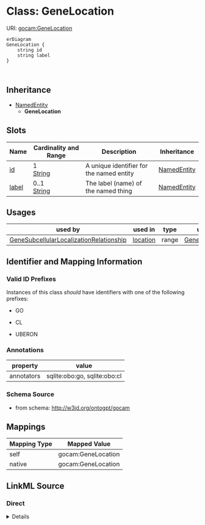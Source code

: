 

# Class: GeneLocation



URI: [gocam:GeneLocation](http://w3id.org/ontogpt/gocam/GeneLocation)



```mermaid
erDiagram
GeneLocation {
    string id  
    string label  
}



```




## Inheritance
* [NamedEntity](NamedEntity.md)
    * **GeneLocation**



## Slots

| Name | Cardinality and Range | Description | Inheritance |
| ---  | --- | --- | --- |
| [id](id.md) | 1 <br/> [String](String.md) | A unique identifier for the named entity | [NamedEntity](NamedEntity.md) |
| [label](label.md) | 0..1 <br/> [String](String.md) | The label (name) of the named thing | [NamedEntity](NamedEntity.md) |





## Usages

| used by | used in | type | used |
| ---  | --- | --- | --- |
| [GeneSubcellularLocalizationRelationship](GeneSubcellularLocalizationRelationship.md) | [location](location.md) | range | [GeneLocation](GeneLocation.md) |






## Identifier and Mapping Information


### Valid ID Prefixes

Instances of this class *should* have identifiers with one of the following prefixes:

* GO

* CL

* UBERON






### Annotations

| property | value |
| --- | --- |
| annotators | sqlite:obo:go, sqlite:obo:cl |



### Schema Source


* from schema: http://w3id.org/ontogpt/gocam





## Mappings

| Mapping Type | Mapped Value |
| ---  | ---  |
| self | gocam:GeneLocation |
| native | gocam:GeneLocation |





## LinkML Source

<!-- TODO: investigate https://stackoverflow.com/questions/37606292/how-to-create-tabbed-code-blocks-in-mkdocs-or-sphinx -->

### Direct

<details>
```yaml
name: GeneLocation
id_prefixes:
- GO
- CL
- UBERON
annotations:
  annotators:
    tag: annotators
    value: sqlite:obo:go, sqlite:obo:cl
from_schema: http://w3id.org/ontogpt/gocam
is_a: NamedEntity
slot_usage:
  id:
    name: id
    values_from:
    - GOCellComponentType
    - CellType
    domain_of:
    - NamedEntity
    - Publication

```
</details>

### Induced

<details>
```yaml
name: GeneLocation
id_prefixes:
- GO
- CL
- UBERON
annotations:
  annotators:
    tag: annotators
    value: sqlite:obo:go, sqlite:obo:cl
from_schema: http://w3id.org/ontogpt/gocam
is_a: NamedEntity
slot_usage:
  id:
    name: id
    values_from:
    - GOCellComponentType
    - CellType
    domain_of:
    - NamedEntity
    - Publication
attributes:
  id:
    name: id
    description: A unique identifier for the named entity
    from_schema: http://w3id.org/ontogpt/gocam
    rank: 1000
    values_from:
    - GOCellComponentType
    - CellType
    identifier: true
    alias: id
    owner: GeneLocation
    domain_of:
    - NamedEntity
    - Publication
    range: string
    required: true
  label:
    name: label
    annotations:
      owl:
        tag: owl
        value: AnnotationProperty, AnnotationAssertion
    description: The label (name) of the named thing
    from_schema: http://w3id.org/ontogpt/gocam
    aliases:
    - name
    rank: 1000
    slot_uri: rdfs:label
    alias: label
    owner: GeneLocation
    domain_of:
    - NamedEntity
    range: string

```
</details>